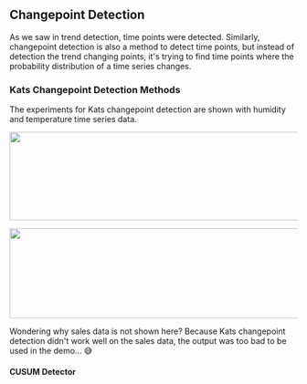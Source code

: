 ## Changepoint Detection

As we saw in trend detection, time points were detected. Similarly, changepoint detection is also a method to detect time points, but instead of detection the trend changing points, it's trying to find time points where the probability distribution of a time series changes.

### Kats Changepoint Detection Methods

The experiments for Kats changepoint detection are shown with humidity and temperature time series data.

<p align="left">
<img src="https://github.com/lady-h-world/My_Garden/blob/main/images/Garden_Totem_images/detection/input_humidity.png" width="1075" height="155" />
</p>

<p align="left">
<img src="https://github.com/lady-h-world/My_Garden/blob/main/images/Garden_Totem_images/detection/temperature_input.png" width="1074" height="158" />
</p>

Wondering why sales data is not shown here? Because Kats changepoint detection didn't work well on the sales data, the output was too bad to be used in the demo... 😅

#### CUSUM Detector
